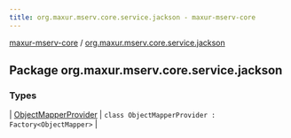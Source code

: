 ```yaml
---
title: org.maxur.mserv.core.service.jackson - maxur-mserv-core
---
```


[maxur-mserv-core](../index.html) / [org.maxur.mserv.core.service.jackson](.)

## Package org.maxur.mserv.core.service.jackson

### Types

| [ObjectMapperProvider](-object-mapper-provider/index.html) | `class ObjectMapperProvider : Factory<ObjectMapper>` |

